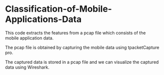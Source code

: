 # Classification-of-Mobile-Applications-Data

This code extracts the features from a pcap file which consists of the mobile application data.

The pcap file is obtained by capturing the mobile data using tpacketCapture pro.

The captured data is stored in a pcap file and we can visualize the captured data using Wireshark.
